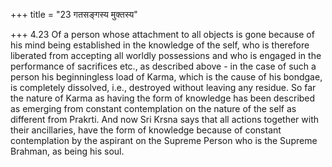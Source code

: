 +++
title = "23 गतसङ्गस्य मुक्तस्य"

+++
4.23 Of a person whose attachment to all objects is gone because of his
mind being established in the knowledge of the self, who is therefore
liberated from accepting all worldly possessions and who is engaged in
the performance of sacrifices etc., as described above - in the case of
such a person his beginningless load of Karma, which is the cause of his
bondgae, is completely dissolved, i.e., destroyed without leaving any
residue. So far the nature of Karma as having the form of knowledge has
been described as emerging from constant contemplation on the nature of
the self as different from Prakrti. And now Sri Krsna says that all
actions together with their ancillaries, have the form of knowledge
because of constant contemplation by the aspirant on the Supreme Person
who is the Supreme Brahman, as being his soul.
